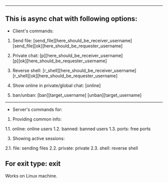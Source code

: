 ----------------------------------------------------
This is async chat with following options:
----------------------------------------------------
- Client's commands:
1. Send file:
[send_file][here_should_be_receiver_username]		
[send_file][ok][here_should_be_requester_username]

2. Private chat:
[p][here_should_be_receiver_username]		
[p][ok][here_should_be_requester_username]

3. Reverse shell:
[r_shell][here_should_be_receiver_username]		
[r_shell][ok][here_should_be_requester_username]

4. Show online in private/global chat:
[online]

5. ban/unban:
[ban][target_username]
[unban][target_username]

----------------------------------------------------
- Server's commands for:
1. Providing common info:
   
1.1. online: online users
1.2. banned: banned users
1.3. ports: free ports

3. Showing active sessions:

2.1. file: sending files
2.2. private: private
2.3. shell: reverse shell

For exit type: exit
----------------------------------------------------

Works on Linux machine.
